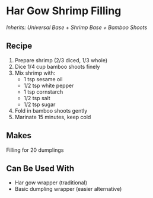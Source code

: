 # Har Gow Shrimp Filling

*Inherits: Universal Base + Shrimp Base + Bamboo Shoots*

## Recipe
1. Prepare shrimp (2/3 diced, 1/3 whole)
2. Dice 1/4 cup bamboo shoots finely
3. Mix shrimp with:
   - 1 tsp sesame oil
   - 1/2 tsp white pepper
   - 1 tsp cornstarch
   - 1/2 tsp salt
   - 1/2 tsp sugar
4. Fold in bamboo shoots gently
5. Marinate 15 minutes, keep cold

## Makes
Filling for 20 dumplings

## Can Be Used With
- Har gow wrapper (traditional)
- Basic dumpling wrapper (easier alternative)
